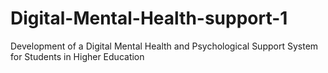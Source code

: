 # Digital-Mental-Health-support-1
Development of a Digital Mental Health and Psychological Support System for Students in Higher Education
